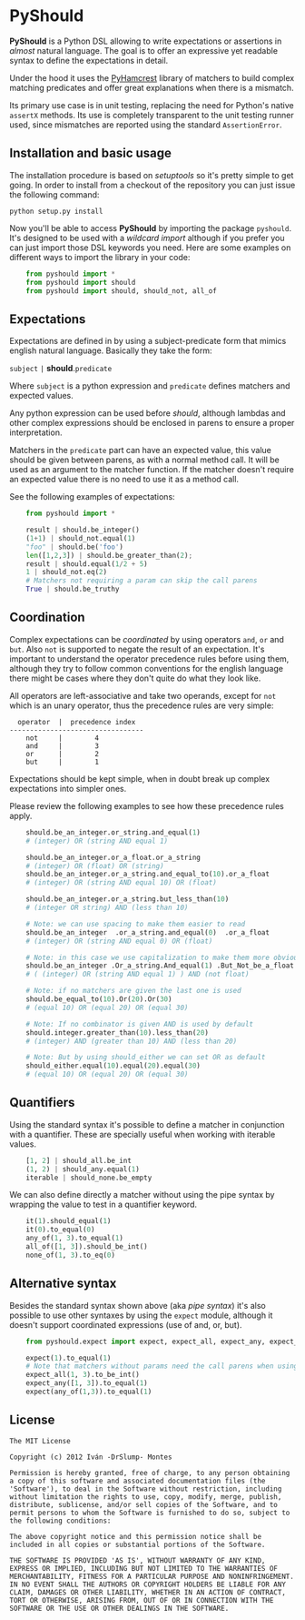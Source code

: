 PyShould
========

**PyShould** is a Python DSL allowing to write expectations or assertions in 
_almost_ natural language. The goal is to offer an expressive yet readable syntax
to define the expectations in detail. 

Under the hood it uses the [PyHamcrest](http://packages.python.org/PyHamcrest/) 
library of matchers to build complex matching predicates and offer great
explanations when there is a mismatch.

Its primary use case is in unit testing, replacing the need for Python's native
`assertX` methods. Its use is completely transparent to the unit testing runner
used, since mismatches are reported using the standard `AssertionError`.


## Installation and basic usage

The installation procedure is based on _setuptools_ so it's pretty simple to get 
going. In order to install from a checkout of the repository you can just issue the
following command:

    python setup.py install

Now you'll be able to access **PyShould** by importing the package `pyshould`. It's
designed to be used with a _wildcard import_ although if you prefer you can just 
import those DSL keywords you need. Here are some examples on different ways to import
the library in your code:

```python
    from pyshould import *
    from pyshould import should
    from pyshould import should, should_not, all_of
```

## Expectations

Expectations are defined in by using a subject-predicate form that mimics
english natural language. Basically they take the form:

`subject` `|` **should**.`predicate`

Where `subject` is a python expression and `predicate` defines matchers and 
expected values.

Any python expression can be used before _should_, although lambdas and other
complex expressions should be enclosed in parens to ensure a proper interpretation.

Matchers in the `predicate` part can have an expected value, this value should be
given between parens, as with a normal method call. It will be used as an argument 
to the matcher function. If the matcher doesn't require an expected value there is 
no need to use it as a method call.

See the following examples of expectations:

```python
    from pyshould import *

    result | should.be_integer()
    (1+1) | should_not.equal(1)
    "foo" | should.be('foo')
    len([1,2,3]) | should.be_greater_than(2);
    result | should.equal(1/2 + 5)
    1 | should_not.eq(2)
    # Matchers not requiring a param can skip the call parens
    True | should.be_truthy
```

## Coordination

Complex expectations can be _coordinated_ by using operators `and`, `or` and
`but`. Also `not` is supported to negate the result of an expectation. It's
important to understand the operator precedence rules before using them,
although they try to follow common conventions for the english language there
might be cases where they don't quite do what they look like.

All operators are left-associative and take two operands, except for `not` which
is an unary operator, thus the precedence rules are very simple:

      operator  |  precedence index
    ---------------------------------
        not     |        4
        and     |        3
        or      |        2
        but     |        1

Expectations should be kept simple, when in doubt break up complex expectations 
into simpler ones.

Please review the following examples to see how these precedence rules
apply.

```python
    should.be_an_integer.or_string.and_equal(1)
    # (integer) OR (string AND equal 1)

    should.be_an_integer.or_a_float.or_a_string
    # (integer) OR (float) OR (string)
    should.be_an_integer.or_a_string.and_equal_to(10).or_a_float
    # (integer) OR (string AND equal 10) OR (float)

    should.be_an_integer.or_a_string.but_less_than(10)
    # (integer OR string) AND (less than 10)

    # Note: we can use spacing to make them easier to read
    should.be_an_integer  .or_a_string.and_equal(0)  .or_a_float
    # (integer) OR (string AND equal 0) OR (float)

    # Note: in this case we use capitalization to make them more obvious
    should.be_an_integer .Or_a_string.And_equal(1) .But_Not_be_a_float
    # ( (integer) OR (string AND equal 1) ) AND (not float)

    # Note: if no matchers are given the last one is used
    should.be_equal_to(10).Or(20).Or(30)
    # (equal 10) OR (equal 20) OR (equal 30)

    # Note: If no combinator is given AND is used by default
    should.integer.greater_than(10).less_than(20)
    # (integer) AND (greater than 10) AND (less than 20)

    # Note: But by using should_either we can set OR as default
    should_either.equal(10).equal(20).equal(30)
    # (equal 10) OR (equal 20) OR (equal 30)
```

## Quantifiers

Using the standard syntax it's possible to define a matcher in conjunction
with a quantifier. These are specially useful when working with iterable
values.

```python
    [1, 2] | should_all.be_int
    (1, 2) | should_any.equal(1)
    iterable | should_none.be_empty
```

We can also define directly a matcher without using the pipe syntax by
wrapping the value to test in a quantifier keyword.

```python
    it(1).should_equal(1)
    it(0).to_equal(0)
    any_of(1, 3).to_equal(1)
    all_of([1, 3]).should_be_int()
    none_of(1, 3).to_eq(0)
```


## Alternative syntax

Besides the standard syntax shown above (aka _pipe syntax_) it's also possible
to use other syntaxes by using the `expect` module, although it doesn't support
coordinated expressions (use of and, or, but).

```python
    from pyshould.expect import expect, expect_all, expect_any, expect_none

    expect(1).to_equal(1)
    # Note that matchers without params need the call parens when using this syntax
    expect_all(1, 3).to_be_int()
    expect_any([1, 3]).to_equal(1)
    expect(any_of(1,3)).to_equal(1)
```


## License

    The MIT License

    Copyright (c) 2012 Iván -DrSlump- Montes

    Permission is hereby granted, free of charge, to any person obtaining
    a copy of this software and associated documentation files (the
    'Software'), to deal in the Software without restriction, including
    without limitation the rights to use, copy, modify, merge, publish,
    distribute, sublicense, and/or sell copies of the Software, and to
    permit persons to whom the Software is furnished to do so, subject to
    the following conditions:

    The above copyright notice and this permission notice shall be
    included in all copies or substantial portions of the Software.

    THE SOFTWARE IS PROVIDED 'AS IS', WITHOUT WARRANTY OF ANY KIND,
    EXPRESS OR IMPLIED, INCLUDING BUT NOT LIMITED TO THE WARRANTIES OF
    MERCHANTABILITY, FITNESS FOR A PARTICULAR PURPOSE AND NONINFRINGEMENT.
    IN NO EVENT SHALL THE AUTHORS OR COPYRIGHT HOLDERS BE LIABLE FOR ANY
    CLAIM, DAMAGES OR OTHER LIABILITY, WHETHER IN AN ACTION OF CONTRACT,
    TORT OR OTHERWISE, ARISING FROM, OUT OF OR IN CONNECTION WITH THE
    SOFTWARE OR THE USE OR OTHER DEALINGS IN THE SOFTWARE.

